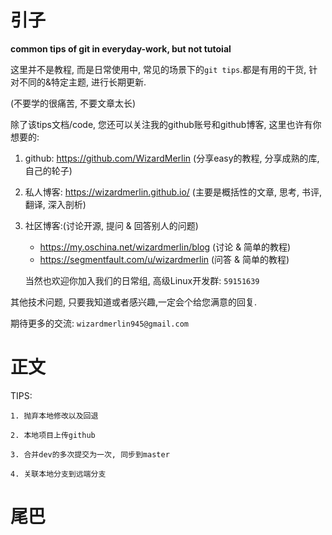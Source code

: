 # 引子

**common tips of git in everyday-work, but not tutoial**

这里并不是教程, 而是日常使用中, 常见的场景下的`git tips`.都是有用的干货, 针对不同的&特定主题, 进行长期更新.

(不要学的很痛苦, 不要文章太长)

除了该tips文档/code, 您还可以关注我的github账号和github博客, 这里也许有你想要的:

1. github: https://github.com/WizardMerlin
   (分享easy的教程, 分享成熟的库, 自己的轮子)
2. 私人博客: https://wizardmerlin.github.io/
   (主要是概括性的文章, 思考, 书评, 翻译, 深入剖析)
3. 社区博客:(讨论开源, 提问 & 回答别人的问题)
   * https://my.oschina.net/wizardmerlin/blog  (讨论 & 简单的教程)
   * https://segmentfault.com/u/wizardmerlin  (问答 &  简单的教程)

   当然也欢迎你加入我们的日常组, 高级Linux开发群: `59151639`


其他技术问题, 只要我知道或者感兴趣,一定会个给您满意的回复.
  
期待更多的交流: `wizardmerlin945@gmail.com`



# 正文

TIPS:

	1. 抛弃本地修改以及回退

	2. 本地项目上传github
	
	3. 合并dev的多次提交为一次, 同步到master

	4. 关联本地分支到远端分支




# 尾巴

